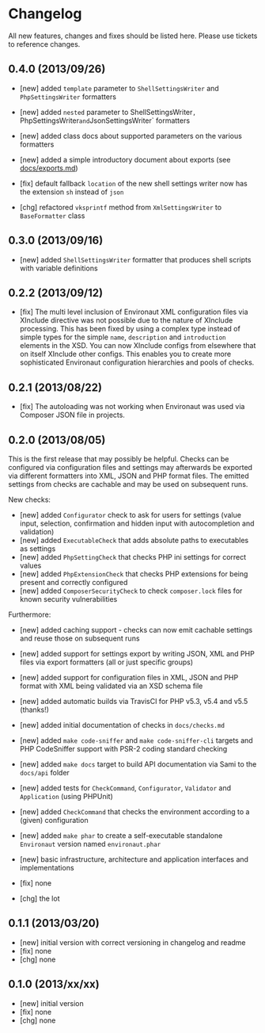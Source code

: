 # Changelog

All new features, changes and fixes should be listed here. Please use tickets to reference changes.

## 0.4.0 (2013/09/26)

* [new] added `template` parameter to `ShellSettingsWriter` and `PhpSettingsWriter` formatters
* [new] added `nested` parameter to ShellSettingsWriter`, `PhpSettingsWriter` and `JsonSettingsWriter` formatters
* [new] added class docs about supported parameters on the various formatters
* [new] added a simple introductory document about exports (see [docs/exports.md](docs/exports.md))

* [fix] default fallback `location` of the new shell settings writer now has the extension `sh` instead of `json`

* [chg] refactored `vksprintf` method from `XmlSettingsWriter` to `BaseFormatter` class

## 0.3.0 (2013/09/16)

* [new] added `ShellSettingsWriter` formatter that produces shell scripts with variable definitions

## 0.2.2 (2013/09/12)

* [fix] The multi level inclusion of Environaut XML configuration files via
  XInclude directive was not possible due to the nature of XInclude processing.
  This has been fixed by using a complex type instead of simple types for the
  simple `name`, `description` and `introduction` elements in the XSD. You can
  now XInclude configs from elsewhere that on itself XInclude other configs.
  This enables you to create more sophisticated Environaut configuration
  hierarchies and pools of checks.

## 0.2.1 (2013/08/22)

* [fix] The autoloading was not working when Environaut was used via Composer
  JSON file in projects.

## 0.2.0 (2013/08/05)

This is the first release that may possibly be helpful. Checks can be
configured via configuration files and settings may afterwards be exported
via different formatters into XML, JSON and PHP format files. The emitted
settings from checks are cachable and may be used on subsequent runs.

New checks:

* [new] added `Configurator` check to ask for users for settings (value input, selection, confirmation and hidden input with autocompletion and validation)
* [new] added `ExecutableCheck` that adds absolute paths to executables as settings
* [new] added `PhpSettingCheck` that checks PHP ini settings for correct values
* [new] added `PhpExtensionCheck` that checks PHP extensions for being present and correctly configured
* [new] added `ComposerSecurityCheck` to check `composer.lock` files for known security vulnerabilities

Furthermore:

* [new] added caching support - checks can now emit cachable settings and reuse those on subsequent runs
* [new] added support for settings export by writing JSON, XML and PHP files via export formatters (all or just specific groups)
* [new] added support for configuration files in XML, JSON and PHP format with XML being validated via an XSD schema file
* [new] added automatic builds via TravisCI for PHP v5.3, v5.4 and v5.5 (thanks!)
* [new] added initial documentation of checks in `docs/checks.md`
* [new] added `make code-sniffer` and `make code-sniffer-cli` targets and PHP CodeSniffer support with PSR-2 coding standard checking
* [new] added `make docs` target to build API documentation via Sami to the `docs/api` folder
* [new] added tests for `CheckCommand`, `Configurator`, `Validator`  and `Application` (using PHPUnit)
* [new] added `CheckCommand` that checks the environment according to a (given) configuration
* [new] added `make phar` to create a self-executable standalone `Environaut` version named `environaut.phar`
* [new] basic infrastructure, architecture and application interfaces and implementations

* [fix] none

* [chg] the lot

## 0.1.1 (2013/03/20)

* [new] initial version with correct versioning in changelog and readme
* [fix] none
* [chg] none

## 0.1.0 (2013/xx/xx)

* [new] initial version
* [fix] none
* [chg] none
